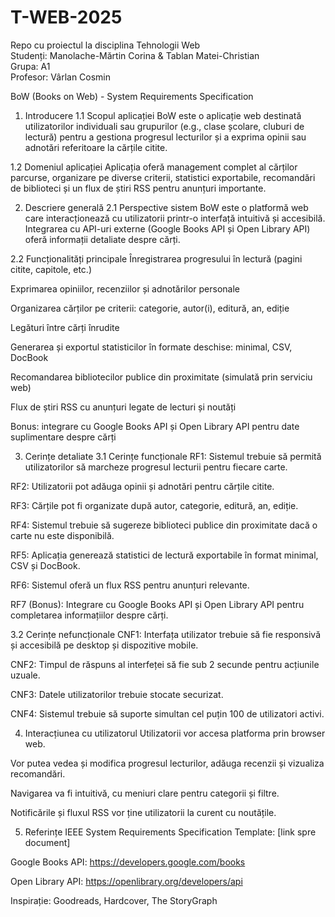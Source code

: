 # T-WEB-2025

Repo cu proiectul la disciplina Tehnologii Web  
Studenți: Manolache-Mărtin Corina & Tablan Matei-Christian  
Grupa: A1  
Profesor: Vârlan Cosmin  

BoW (Books on Web) - System Requirements Specification
1. Introducere
   1.1 Scopul aplicației
   BoW este o aplicație web destinată utilizatorilor individuali sau grupurilor (e.g., clase școlare, cluburi de lectură) pentru a gestiona progresul lecturilor și a exprima opinii sau adnotări referitoare la cărțile citite.

1.2 Domeniul aplicației
Aplicația oferă management complet al cărților parcurse, organizare pe diverse criterii, statistici exportabile, recomandări de biblioteci și un flux de știri RSS pentru anunțuri importante.

2. Descriere generală
   2.1 Perspective sistem
   BoW este o platformă web care interacționează cu utilizatorii printr-o interfață intuitivă și accesibilă. Integrarea cu API-uri externe (Google Books API și Open Library API) oferă informații detaliate despre cărți.

2.2 Funcționalități principale
Înregistrarea progresului în lectură (pagini citite, capitole, etc.)

Exprimarea opiniilor, recenziilor și adnotărilor personale

Organizarea cărților pe criterii: categorie, autor(i), editură, an, ediție

Legături între cărți înrudite

Generarea și exportul statisticilor în formate deschise: minimal, CSV, DocBook

Recomandarea bibliotecilor publice din proximitate (simulată prin serviciu web)

Flux de știri RSS cu anunțuri legate de lecturi și noutăți

Bonus: integrare cu Google Books API și Open Library API pentru date suplimentare despre cărți

3. Cerințe detaliate
   3.1 Cerințe funcționale
   RF1: Sistemul trebuie să permită utilizatorilor să marcheze progresul lecturii pentru fiecare carte.

RF2: Utilizatorii pot adăuga opinii și adnotări pentru cărțile citite.

RF3: Cărțile pot fi organizate după autor, categorie, editură, an, ediție.

RF4: Sistemul trebuie să sugereze biblioteci publice din proximitate dacă o carte nu este disponibilă.

RF5: Aplicația generează statistici de lectură exportabile în format minimal, CSV și DocBook.

RF6: Sistemul oferă un flux RSS pentru anunțuri relevante.

RF7 (Bonus): Integrare cu Google Books API și Open Library API pentru completarea informațiilor despre cărți.

3.2 Cerințe nefuncționale
CNF1: Interfața utilizator trebuie să fie responsivă și accesibilă pe desktop și dispozitive mobile.

CNF2: Timpul de răspuns al interfeței să fie sub 2 secunde pentru acțiunile uzuale.

CNF3: Datele utilizatorilor trebuie stocate securizat.

CNF4: Sistemul trebuie să suporte simultan cel puțin 100 de utilizatori activi.

4. Interacțiunea cu utilizatorul
   Utilizatorii vor accesa platforma prin browser web.

Vor putea vedea și modifica progresul lecturilor, adăuga recenzii și vizualiza recomandări.

Navigarea va fi intuitivă, cu meniuri clare pentru categorii și filtre.

Notificările și fluxul RSS vor ține utilizatorii la curent cu noutățile.

5. Referințe
   IEEE System Requirements Specification Template: [link spre document]

Google Books API: https://developers.google.com/books

Open Library API: https://openlibrary.org/developers/api

Inspirație: Goodreads, Hardcover, The StoryGraph